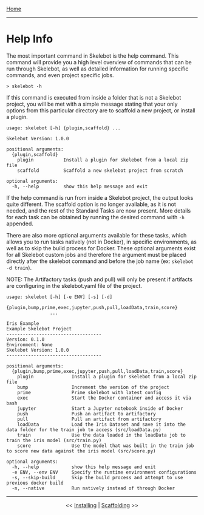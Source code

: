 [Home](index.md)

---

# Help Info

The most important command in Skelebot is the help command. This command will provide you a high level overview of commands that can be run through Skelebot, as well as detailed information for running specific commands, and even project specific jobs.

```
> skelebot -h
```

If this command is executed from inside a folder that is not a Skelebot project, you will be met with a simple message stating that your only options from this particular directory are to scaffold a new project, or install a plugin.

```
usage: skelebot [-h] {plugin,scaffold} ...

Skelebot Version: 1.0.0

positional arguments:
  {plugin,scaffold}
    plugin           Install a plugin for skelebot from a local zip file
    scaffold         Scaffold a new skelebot project from scratch

optional arguments:
  -h, --help         show this help message and exit
```

If the help command is run from inside a Skelebot project, the output looks quite different. The scaffold option is no longer available, as it is not needed, and the rest of the Standard Tasks are now present. More details for each task can be obtained by running the desired command with `-h` appended.

There are also more optional arguments available for these tasks, which allows you to run tasks natively (not in Docker), in specific environments, as well as to skip the build process for Docker. These optional arguments exist for all Skelebot custom jobs and therefore the argument must be placed directly after the skelebot command and before the job name (ex: `skelebot -d train`).

NOTE: The Artifactory tasks (push and pull) will only be present if artifacts are configuring in the skelebot.yaml file of the project.

```
usage: skelebot [-h] [-e ENV] [-s] [-d]
                {plugin,bump,prime,exec,jupyter,push,pull,loadData,train,score}
                ...

Iris Example
Example Skelebot Project
-----------------------------------
Version: 0.1.0
Environment: None
Skelebot Version: 1.0.0
-----------------------------------

positional arguments:
  {plugin,bump,prime,exec,jupyter,push,pull,loadData,train,score}
    plugin              Install a plugin for skelebot from a local zip file
    bump                Increment the version of the project
    prime               Prime skelebot with latest config
    exec                Start the Docker container and access it via bash
    jupyter             Start a Jupyter notebook inside of Docker
    push                Push an artifact to artifactory
    pull                Pull an artifact from artifactory
    loadData            Load the Iris Dataset and save it into the data folder for the train job to access (src/loadData.py)
    train               Use the data loaded in the loadData job to train the iris model (src/train.py)
    score               Use the model that was built in the train job to score new data against the iris model (src/score.py)

optional arguments:
  -h, --help            show this help message and exit
  -e ENV, --env ENV     Specify the runtime environment configurations
  -s, --skip-build      Skip the build process and attempt to use previous docker build
  -n, --native          Run natively instead of through Docker
```

---

<center><< <a href="installing.html">Installing</a>  |  <a href="scaffolding.html">Scaffolding</a> >></center>
